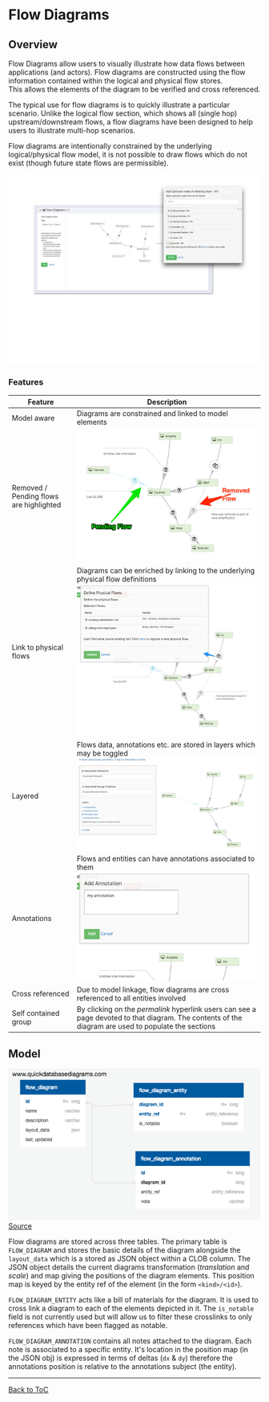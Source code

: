 # Flow Diagrams

## Overview

Flow Diagrams allow users to visually illustrate how data flows
between applications (and actors).  Flow diagrams are constructed using the 
flow information contained within the logical and physical flow stores.  
This allows the elements of the diagram to be verified and cross referenced.

The typical use for flow diagrams is to quickly illustrate a particular 
scenario. Unlike the logical flow section, which shows all (single hop)
upstream/downstream flows, a flow diagrams have been designed to help
users to illustrate multi-hop scenarios.  

Flow diagrams are intentionally constrained by the underlying logical/physical 
flow model, it is not possible to draw flows which do not exist (though future
state flows are permissible).  



![Example flow diagram](images/flow_diagram_screenshot.png)


### Features

| Feature | Description |
| --- | --- | 
| Model aware | Diagrams are constrained and linked to model elements |
| Removed / Pending flows are highlighted | ![Removed/Pending Flows](images/removed_pending.png) |
| Link to physical flows | Diagrams can be enriched by linking to the underlying physical flow definitions ![Physical Linkage](images/physical_link.png) |
| Layered | Flows data, annotations etc. are stored in layers which may be toggled ![Layers](images/layers.png) |
| Annotations | Flows and entities can have annotations associated to them ![Annotations](images/annotations.png) |
| Cross referenced | Due to model linkage, flow diagrams are cross referenced to all entities involved |
| Self contained group | By clicking on the _permalink_ hyperlink users can see a page devoted to that diagram.  The contents of the diagram are used to populate the sections |


## Model

![Schema Diagram](images/flow_diagram_schema.png)
[Source](https://app.quickdatabasediagrams.com/#/schema/nUjgNogoVEmZ1a8uFr0mZg)

Flow diagrams are stored across three tables.  The primary table is 
`FLOW_DIAGRAM` and stores the basic details of the diagram alongside the
`layout_data` which is a stored as JSON object within a CLOB column.  The JSON
object details the current diagrams transformation (_translation_ and _scale_) and 
map giving the positions of the diagram elements.  This position map is keyed by
the entity ref of the element  (in the form `<kind>/<id>`).  

`FLOW_DIAGRAM_ENTITY` acts like a bill of materials for the diagram.  It is used
to cross link a diagram to each of the elements depicted in it.  The `is_notable`
field is not currently used but will allow us to filter these crosslinks to only
references which have been flagged as notable.

`FLOW_DIAGRAM_ANNOTATION` contains all notes attached to the diagram.  Each note is 
associated to a specific entity.  It's location in the position map (in the JSON obj) 
is expressed in terms of deltas (`dx` & `dy`) therefore the annotations position is 
relative to the annotations subject (the entity).


---
[Back to ToC](../README.md) 